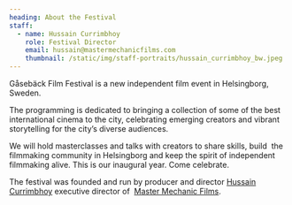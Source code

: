 ```yaml
---
heading: About the Festival
staff:
  - name: Hussain Currimbhoy
    role: Festival Director
    email: hussain@mastermechanicfilms.com
    thumbnail: /static/img/staff-portraits/hussain_currimbhoy_bw.jpeg
---
```

Gåsebäck Film Festival is a new independent film event in Helsingborg, Sweden. 

The programming is dedicated to bringing a collection of some of the best international cinema to the city, celebrating emerging creators and vibrant storytelling for the city’s diverse audiences.

We will hold masterclasses and talks with creators to share skills, build  the filmmaking community in Helsingborg and keep the spirit of independent filmmaking alive. This is our inaugural year. Come celebrate.

The festival was founded and run by producer and director [Hussain Currimbhoy](https://hussain.studio/) executive director of 
[Master Mechanic Films](https://mastermechanicfilms.com/).